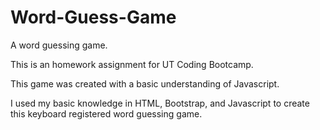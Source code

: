 # Word-Guess-Game
A word guessing game.

This is an homework assignment for UT Coding Bootcamp. 

This game was created with a basic understanding of Javascript. 

I used my basic knowledge in HTML, Bootstrap, and Javascript to create this keyboard registered word guessing game. 
